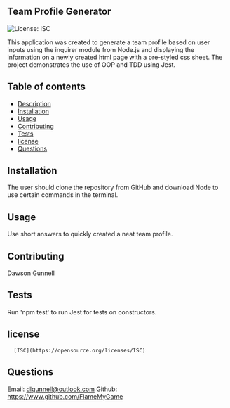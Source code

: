 ## Team Profile Generator

![License: ISC](https://img.shields.io/badge/License-ISC-blueviolet.svg)    

This application was created to generate a team profile based on user inputs using the inquirer module from Node.js and displaying the information on a newly created html page with a pre-styled css sheet. The project demonstrates the use of OOP and TDD using Jest.
## Table of contents
- [Description](#description)
- [Installation](#installation)
- [Usage](#usage)
- [Contributing](#contributing)
- [Tests](#tests)
- [license](#license)
- [Questions](#questions)

## Installation
The user should clone the repository from GitHub and download Node to use certain commands in the terminal.

## Usage
Use short answers to quickly created a neat team profile.

## Contributing
Dawson Gunnell

## Tests
Run 'npm test' to run Jest for tests on constructors.

## license 
      
      [ISC](https://opensource.org/licenses/ISC)

## Questions

Email: dlgunnell@outlook.com
Github: https://www.github.com/FlameMyGame


    
